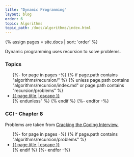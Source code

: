 ```yaml
---
title: "Dynamic Programming"
layout: blog
order: 6
topic: Algorithms
topic_path: /docs/algorithms/index.html
---
```

{% assign pages = site.docs | sort: 'order' %}

Dynamic programming uses recursion to solve problems.

### Topics
<ul>
{%- for page in pages -%}
  {% if page.path contains "algorithms/recursion/" %}
    {% unless page.path contains "algorithms/recursion/index.md" or page.path contains "recursion/problems" %}
      <li>
        <a href="{{ page.url | relative_url }}">
          {{ page.title | escape }}
        </a>
      </li>
    {% endunless" %}
  {% endif %}
{%- endfor -%}
</ul>

### CCI - Chapter 8
Problems are taken from [Cracking the Coding Interview.](https://www.amazon.com/Cracking-Coding-Interview-Programming-Questions/dp/0984782850)

<ul>
{%- for page in pages -%}
  {% if page.path contains "algorithms/recursion/problems" %}
    <li>
      <a href="{{ page.url | relative_url }}">
        {{ page.title | escape }}
      </a>
    </li>
  {% endif %}
{%- endfor -%}
</ul>
